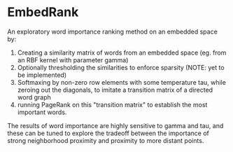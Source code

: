 # EmbedRank
An exploratory word importance ranking method on an embedded space by:

1. Creating a similarity matrix of words from an embedded space (eg. from an RBF kernel with parameter gamma)
2. Optionally thresholding the similarities to enforce sparsity (NOTE: yet to be implemented)
3. Softmaxing by non-zero row elements with some temperature tau, while zeroing out the diagonals, to imitate a transition matrix of a directed word graph
4. running PageRank on this "transition matrix" to establish the most important words.

The results of word importance are highly sensitive to gamma and tau, and these can be tuned to explore the tradeoff between the importance of strong neighborhood proximity and proximity to more distant points.